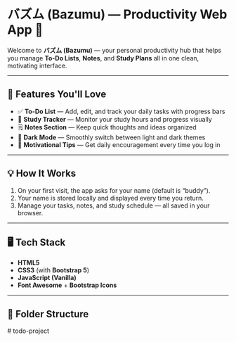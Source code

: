 # バズム (Bazumu) — Productivity Web App 📝

Welcome to **バズム (Bazumu)** — your personal productivity hub that helps you manage **To-Do Lists**, **Notes**, and **Study Plans** all in one clean, motivating interface.

---

## 🌟 Features You'll Love
- ✅ **To-Do List** — Add, edit, and track your daily tasks with progress bars  
- 🧠 **Study Tracker** — Monitor your study hours and progress visually  
- 🗒️ **Notes Section** — Keep quick thoughts and ideas organized  
- 🌙 **Dark Mode** — Smoothly switch between light and dark themes  
- 💬 **Motivational Tips** — Get daily encouragement every time you log in  

---

## 💡 How It Works
1. On your first visit, the app asks for your name (default is “buddy”).  
2. Your name is stored locally and displayed every time you return.  
3. Manage your tasks, notes, and study schedule — all saved in your browser.  

---

## 🖥️ Tech Stack
- **HTML5**
- **CSS3** (with **Bootstrap 5**)
- **JavaScript (Vanilla)**
- **Font Awesome** + **Bootstrap Icons**

---

## 📂 Folder Structure
#   t o d o - p r o j e c t  
 